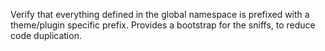 Verify that everything defined in the global namespace is prefixed with a theme/plugin specific prefix.
Provides a bootstrap for the sniffs, to reduce code duplication.